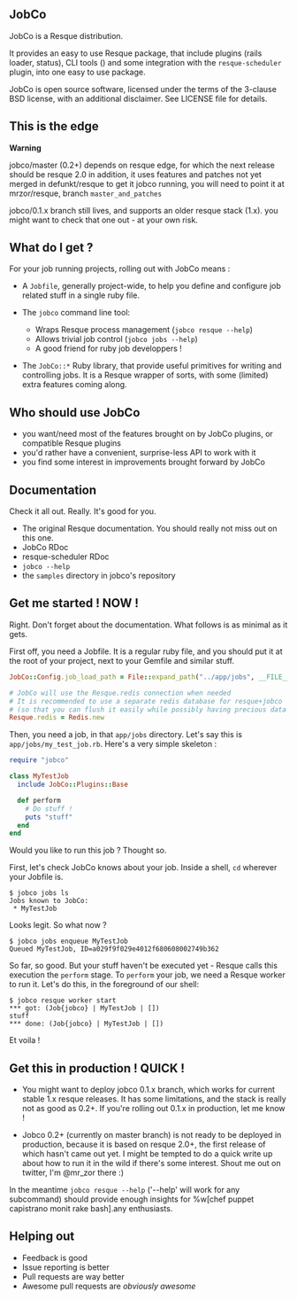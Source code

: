 ## JobCo

JobCo is a Resque distribution.

It provides an easy to use Resque package, that include plugins (rails loader, status), CLI tools () and some integration with the `resque-scheduler` plugin, into one easy to use package.

JobCo is open source software, licensed under the terms of the 3-clause BSD license, with an additional disclaimer. See LICENSE file for details.

## This is the edge

**Warning**

jobco/master (0.2+) depends on resque edge, for which the next release should be resque 2.0
in addition, it uses features and patches not yet merged in defunkt/resque
to get it jobco running, you will need to point it at mrzor/resque, branch `master_and_patches`

jobco/0.1.x branch still lives, and supports an older resque stack (1.x). you might want to check that
one out - at your own risk.

## What do I get ?

For your job running projects, rolling out with JobCo means :

* A `Jobfile`, generally project-wide, to help you define and configure
  job related stuff in a single ruby file.

* The `jobco` command line tool:
  * Wraps Resque process management (`jobco resque --help`)
  * Allows trivial job control (`jobco jobs --help`)
  * A good friend for ruby job developpers !

* The `JobCo::*` Ruby library, that provide useful primitives for writing and
  controlling jobs. It is a Resque wrapper of sorts, with some (limited) extra features
  coming along.

## Who should use JobCo

* you want/need most of the features brought on by JobCo plugins, or compatible Resque plugins
* you'd rather have a convenient, surprise-less API to work with it
* you find some interest in improvements brought forward by JobCo

## Documentation

Check it all out. Really. It's good for you.

* The original Resque documentation. You should really not miss out on this one.
* JobCo RDoc
* resque-scheduler RDoc
* `jobco --help`
* the `samples` directory in jobco's repository

## Get me started ! NOW !

Right. Don't forget about the documentation. What follows is as minimal as it gets.

First off, you need a Jobfile. It is a regular ruby file, and you should put it at the root of your project, next to your Gemfile and similar stuff.

~~~ruby
JobCo::Config.job_load_path = File::expand_path("../app/jobs", __FILE__)

# JobCo will use the Resque.redis connection when needed
# It is recommended to use a separate redis database for resque+jobco
# (so that you can flush it easily while possibly having precious data elsewhere in redis)
Resque.redis = Redis.new
~~~

Then, you need a job, in that `app/jobs` directory. Let's say this is `app/jobs/my_test_job.rb`. Here's a very simple skeleton :

~~~ruby
require "jobco"

class MyTestJob
  include JobCo::Plugins::Base

  def perform
    # Do stuff !
    puts "stuff"
  end
end
~~~

Would you like to run this job ? Thought so.

First, let's check JobCo knows about your job. Inside a shell, `cd` wherever your Jobfile is.

~~~
$ jobco jobs ls
Jobs known to JobCo:
 * MyTestJob
~~~

Looks legit. So what now ?

~~~
$ jobco jobs enqueue MyTestJob
Queued MyTestJob, ID=a029f9f029e4012f680608002749b362
~~~

So far, so good. But your stuff haven't be executed yet - Resque calls this execution the `perform` stage. To `perform` your job, we need a Resque worker to run it. Let's do this, in the foreground of our shell:

~~~
$ jobco resque worker start
*** got: (Job{jobco} | MyTestJob | [])
stuff
*** done: (Job{jobco} | MyTestJob | [])
~~~

Et voila !

## Get this in production ! QUICK !

* You might want to deploy jobco 0.1.x branch, which works for current stable 1.x resque releases. It has some limitations, and the stack is really not as good as 0.2+. If you're rolling out 0.1.x in production, let me know !

* Jobco 0.2+ (currently on master branch) is not ready to be deployed in production, because it is based on resque 2.0+, the first
release of which hasn't came out yet. I might be tempted to do a quick write up about how to run it in the wild if there's some interest. Shout me out on twitter, I'm @mr_zor there :)

In the meantime `jobco resque --help` ('--help' will work for any subcommand) should provide enough insights for %w[chef puppet capistrano monit rake bash].any enthusiasts.

## Helping out

* Feedback is good
* Issue reporting is better
* Pull requests are way better
* Awesome pull requests are *obviously awesome*
